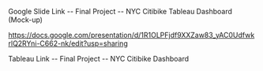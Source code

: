 Google Slide Link -- Final Project -- NYC Citibike Tableau Dashboard (Mock-up)

https://docs.google.com/presentation/d/1R1OLPFjdf9XXZaw83_yAC0UdfwkrlQ2RYni-C662-nk/edit?usp=sharing


Tableau Link -- Final Project -- NYC Citibike Dashboard


